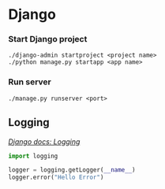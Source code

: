# Django

### Start Django project
```shell
./django-admin startproject <project name>
./python manage.py startapp <app name>
```

### Run server

```shell
./manage.py runserver <port>
```

## Logging

[_Django docs: Logging_](https://docs.djangoproject.com/en/dev/topics/logging/)

```python
import logging

logger = logging.getLogger(__name__)
logger.error("Hello Error")
```